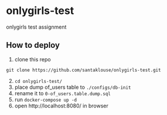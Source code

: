 # onlygirls-test
onlygirls test assignment

## How to deploy

1. clone this repo

```
git clone https://github.com/santaklouse/onlygirls-test.git
```
2. `cd onlygirls-test/`
3. place dump of_users table to `./configs/db-init`
4. rename it to `0-of_users.table.dump.sql`
5. run `docker-compose up -d`
6. open http://localhost:8080/ in browser
